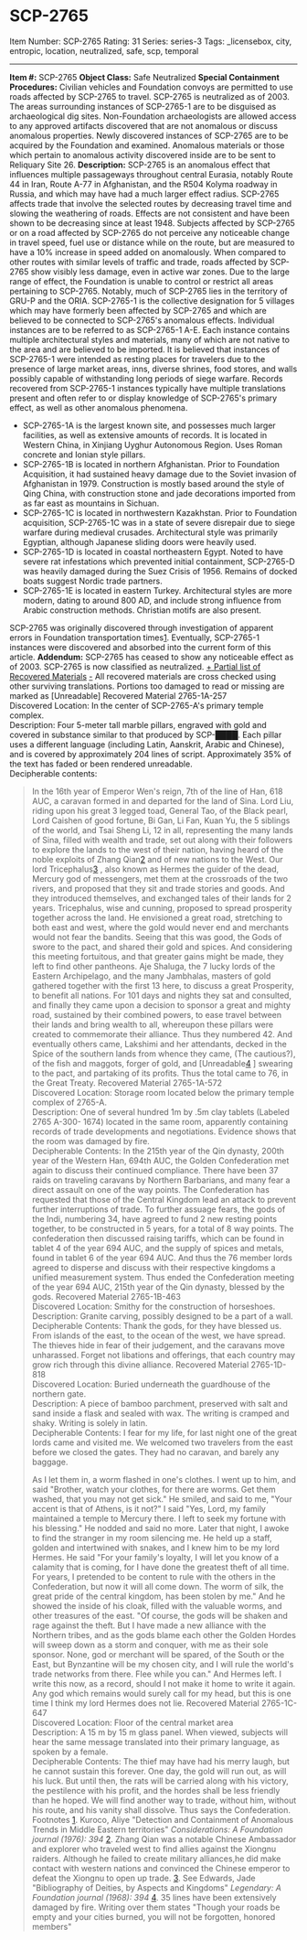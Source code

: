 # SCP-2765
Item Number: SCP-2765
Rating: 31
Series: series-3
Tags: _licensebox, city, entropic, location, neutralized, safe, scp, temporal

---

**Item #:** SCP-2765
**Object Class:** Safe Neutralized
**Special Containment Procedures:** Civilian vehicles and Foundation convoys are permitted to use roads affected by SCP-2765 to travel. SCP-2765 is neutralized as of 2003.
The areas surrounding instances of SCP-2765-1 are to be disguised as archaeological dig sites. Non-Foundation archaeologists are allowed access to any approved artifacts discovered that are not anomalous or discuss anomalous properties. Newly discovered instances of SCP-2765 are to be acquired by the Foundation and examined.
Anomalous materials or those which pertain to anomalous activity discovered inside are to be sent to Reliquary Site 26.
**Description:** SCP-2765 is an anomalous effect that influences multiple passageways throughout central Eurasia, notably Route 44 in Iran, Route A-77 in Afghanistan, and the R504 Kolyma roadway in Russia, and which may have had a much larger effect radius. SCP-2765 affects trade that involve the selected routes by decreasing travel time and slowing the weathering of roads. Effects are not consistent and have been shown to be decreasing since at least 1948. Subjects affected by SCP-2765 or on a road affected by SCP-2765 do not perceive any noticeable change in travel speed, fuel use or distance while on the route, but are measured to have a 10% increase in speed added on anomalously. When compared to other routes with similar levels of traffic and trade, roads affected by SCP-2765 show visibly less damage, even in active war zones.
Due to the large range of effect, the Foundation is unable to control or restrict all areas pertaining to SCP-2765. Notably, much of SCP-2765 lies in the territory of GRU-P and the ORIA.
SCP-2765-1 is the collective designation for 5 villages which may have formerly been affected by SCP-2765 and which are believed to be connected to SCP-2765's anomalous effects. Individual instances are to be referred to as SCP-2765-1 A-E. Each instance contains multiple architectural styles and materials, many of which are not native to the area and are believed to be imported. It is believed that instances of SCP-2765-1 were intended as resting places for travelers due to the presence of large market areas, inns, diverse shrines, food stores, and walls possibly capable of withstanding long periods of siege warfare. Records recovered from SCP-2765-1 instances typically have multiple translations present and often refer to or display knowledge of SCP-2765's primary effect, as well as other anomalous phenomena.
  * SCP-2765-1A is the largest known site, and possesses much larger facilities, as well as extensive amounts of records. It is located in Western China, in Xinjiang Uyghur Autonomous Region. Uses Roman concrete and Ionian style pillars.
  * SCP-2765-1B is located in northern Afghanistan. Prior to Foundation Acquisition, it had sustained heavy damage due to the Soviet invasion of Afghanistan in 1979. Construction is mostly based around the style of Qing China, with construction stone and jade decorations imported from as far east as mountains in Sichuan.
  * SCP-2765-1C is located in northwestern Kazakhstan. Prior to Foundation acquisition, SCP-2765-1C was in a state of severe disrepair due to siege warfare during medieval crusades. Architectural style was primarily Egyptian, although Japanese sliding doors were heavily used.
  * SCP-2765-1D is located in coastal northeastern Egypt. Noted to have severe rat infestations which prevented initial containment, SCP-2765-D was heavily damaged during the Suez Crisis of 1956. Remains of docked boats suggest Nordic trade partners.
  * SCP-2765-1E is located in eastern Turkey. Architectural styles are more modern, dating to around 800 AD, and include strong influence from Arabic construction methods. Christian motifs are also present.

SCP-2765 was originally discovered through investigation of apparent errors in Foundation transportation times[1](javascript:;). Eventually, SCP-2765-1 instances were discovered and absorbed into the current form of this article.
**Addendum:** SCP-2765 has ceased to show any noticeable effect as of 2003. SCP-2765 is now classified as neutralized.
[\+ Partial list of Recovered Materials](javascript:;)
[-](javascript:;)
All recovered materials are cross checked using other surviving translations. Portions too damaged to read or missing are marked as [Unreadable]
Recovered Material 2765-1A-257  
Discovered Location: In the center of SCP-2765-A's primary temple complex.  
Description: Four 5-meter tall marble pillars, engraved with gold and covered in substance similar to that produced by SCP-████. Each pillar uses a different language (including Latin, Aanskrit, Arabic and Chinese), and is covered by approximately 204 lines of script. Approximately 35% of the text has faded or been rendered unreadable.  
Decipherable contents:
> In the 16th year of Emperor Wen's reign, 7th of the line of Han, 618 AUC, a caravan formed in and departed for the land of Sina. Lord Liu, riding upon his great 3 legged toad, General Tao, of the Black pearl, Lord Caishen of good fortune, Bi Gan, Li Fan, Kuan Yu, the 5 siblings of the world, and Tsai Sheng Li, 12 in all, representing the many lands of Sina, filled with wealth and trade, set out along with their followers to explore the lands to the west of their nation, having heard of the noble exploits of Zhang Qian[2](javascript:;) and of new nations to the West. Our lord Tricephalus[3](javascript:;) , also known as Hermes the guider of the dead, Mercury god of messengers, met them at the crossroads of the two rivers, and proposed that they sit and trade stories and goods. And they introduced themselves, and exchanged tales of their lands for 2 years. Tricephalus, wise and cunning, proposed to spread prosperity together across the land. He envisioned a great road, stretching to both east and west, where the gold would never end and merchants would not fear the bandits. Seeing that this was good, the Gods of swore to the pact, and shared their gold and spices. And considering this meeting fortuitous, and that greater gains might be made, they left to find other pantheons.
> Aje Shaluga, the 7 lucky lords of the Eastern Archipelago, and the many Jambhalas, masters of gold gathered together with the first 13 here, to discuss a great Prosperity, to benefit all nations. For 101 days and nights they sat and consulted, and finally they came upon a decision to sponsor a great and mighty road, sustained by their combined powers, to ease travel between their lands and bring wealth to all, whereupon these pillars were created to commemorate their alliance. Thus they numbered 42.
> And eventually others came, Lakshimi and her attendants, decked in the Spice of the southern lands from whence they came, (The cautious?), of the fish and maggots, forger of gold, and [Unreadable[4](javascript:;) ] swearing to the pact, and partaking of its profits. Thus the total came to 76, in the Great Treaty.
Recovered Material 2765-1A-572  
Discovered Location: Storage room located below the primary temple complex of 2765-A.  
Description: One of several hundred 1m by .5m clay tablets (Labeled 2765 A-300- 1674) located in the same room, apparently containing records of trade developments and negotiations. Evidence shows that the room was damaged by fire.  
Decipherable Contents:
> In the 215th year of the Qin dynasty, 200th year of the Western Han, 694th AUC, the Golden Confederation met again to discuss their continued compliance. There have been 37 raids on traveling caravans by Northern Barbarians, and many fear a direct assault on one of the way points. The Confederation has requested that those of the Central Kingdom lead an attack to prevent further interruptions of trade. To further assuage fears, the gods of the Indi, numbering 34, have agreed to fund 2 new resting points together, to be constructed in 5 years, for a total of 8 way points. The confederation then discussed raising tariffs, which can be found in tablet 4 of the year 694 AUC, and the supply of spices and metals, found in tablet 6 of the year 694 AUC. And thus the 76 member lords agreed to disperse and discuss with their respective kingdoms a unified measurement system. Thus ended the Confederation meeting of the year 694 AUC, 215th year of the Qin dynasty, blessed by the gods.
Recovered Material 2765-1B-463  
Discovered Location: Smithy for the construction of horseshoes.  
Description: Granite carving, possibly designed to be a part of a wall.  
Decipherable Contents:
> Thank the gods, for they have blessed us. From islands of the east, to the ocean of the west, we have spread. The thieves hide in fear of their judgement, and the caravans move unharassed. Forget not libations and offerings, that each country may grow rich through this divine alliance.
Recovered Material 2765-1D-818  
Discovered Location: Buried underneath the guardhouse of the northern gate.  
Description: A piece of bamboo parchment, preserved with salt and sand inside a flask and sealed with wax. The writing is cramped and shaky. Writing is solely in latin.  
Decipherable Contents:
> I fear for my life, for last night one of the great lords came and visited me. We welcomed two travelers from the east before we closed the gates. They had no caravan, and barely any baggage.  
>    
>  As I let them in, a worm flashed in one's clothes. I went up to him, and said "Brother, watch your clothes, for there are worms. Get them washed, that you may not get sick." He smiled, and said to me, "Your accent is that of Athens, is it not?"
> I said "Yes, Lord, my family maintained a temple to Mercury there. I left to seek my fortune with his blessing." He nodded and said no more.
> Later that night, I awoke to find the stranger in my room silencing me. He held up a staff, golden and intertwined with snakes, and I knew him to be my lord Hermes. He said "For your family's loyalty, I will let you know of a calamity that is coming, for I have done the greatest theft of all time. For years, I pretended to be content to rule with the others in the Confederation, but now it will all come down. The worm of silk, the great pride of the central kingdom, has been stolen by me." And he showed the inside of his cloak, filled with the valuable worms, and other treasures of the east. "Of course, the gods will be shaken and rage against the theft. But I have made a new alliance with the Northern tribes, and as the gods blame each other the Golden Hordes will sweep down as a storm and conquer, with me as their sole sponsor. None, god or merchant will be spared, of the South or the East, but Bynzantine will be my chosen city, and I will rule the world's trade networks from there. Flee while you can." And Hermes left.
> I write this now, as a record, should I not make it home to write it again. Any god which remains would surely call for my head, but this is one time I think my lord Hermes does not lie.
Recovered Material 2765-1C-647  
Discovered Location: Floor of the central market area  
Description: A 15 m by 15 m glass panel. When viewed, subjects will hear the same message translated into their primary language, as spoken by a female.  
Decipherable Contents:
> The thief may have had his merry laugh, but he cannot sustain this forever. One day, the gold will run out, as will his luck. But until then, the rats will be carried along with his victory, the pestilence with his profit, and the hordes shall be less friendly than he hoped. We will find another way to trade, without him, without his route, and his vanity shall dissolve. Thus says the Confederation.
Footnotes
[1](javascript:;). Kuroco, Aliye "Detection and Containment of Anomalous Trends in Middle Eastern territories" _Considerations: A Foundation journal (1976): 394_
[2](javascript:;). Zhang Qian was a notable Chinese Ambassador and explorer who traveled west to find allies against the Xiongnu raiders. Although he failed to create military alliances,he did make contact with western nations and convinced the Chinese emperor to defeat the Xiongnu to open up trade.
[3](javascript:;). See Edwards, Jade "Bibliography of Deities, by Aspects and Kingdoms" _Legendary: A Foundation journal (1968): 394_
[4](javascript:;). 35 lines have been extensively damaged by fire. Writing over them states "Though your roads be empty and your cities burned, you will not be forgotten, honored members"